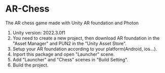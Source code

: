 # AR-Chess
The AR chess game made with Unity AR foundation and Photon

1. Unity version: 2022.3.0f1
2. You need to create a new project, then download AR foundation in the "Asset Manager" and PUN2 in the "Unity Asset Store".
3. Setup your AR foundation according to your platform(Android, ios...).
4. Inport this package and open "Launcher" scene.
5. Add "Launcher" and "Chess" scenes in "Build Setting".
6. Build the project.
